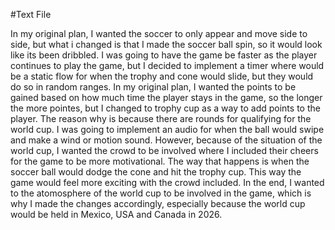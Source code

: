 #Text File 

In my original plan, I wanted the soccer to only appear and move side to side, but what i changed is that I made the soccer ball spin, so it would look like its been dribbled. I was going to have the game be faster as the player continues to play the game, but I decided to implement a timer where would be a static flow for when the trophy and cone would slide, but they would do so in random ranges. In my original plan, I wanted the points to be gained based on how much time the player stays in the game, so the longer the more pointes, but I changed to trophy cup as a way to add points to the player. The reason why is because there are rounds for qualifying for the world cup. I was going to implement an audio for when the ball would swipe and make a wind or motion sound. However, because of the situation of the world cup, I wanted the crowd to be involved where I included their cheers for the game to be more motivational. The way that happens is when the soccer ball would dodge the cone and hit the trophy cup. This way the game would feel more exciting with the crowd included. In the end, I wanted to the atomosphere of the world cup to be involved in the game, which is why I made the changes accordingly, especially because the world cup would be held in Mexico, USA and Canada in 2026. 
